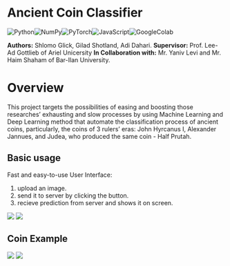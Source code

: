 

# Ancient Coin Classifier
![Python](https://camo.githubusercontent.com/a1b2dac5667822ee0d98ae6d799da61987fd1658dfeb4d2ca6e3c99b1535ebd8/68747470733a2f2f696d672e736869656c64732e696f2f62616467652f707974686f6e2d3336373041303f7374796c653d666f722d7468652d6261646765266c6f676f3d707974686f6e266c6f676f436f6c6f723d666664643534)![NumPy](https://camo.githubusercontent.com/a1c5e9056e3be1e1058d8517b025af60f61f75395a78245776db71a7703aff9c/68747470733a2f2f696d672e736869656c64732e696f2f62616467652f6e756d70792d2532333031333234332e7376673f7374796c653d666f722d7468652d6261646765266c6f676f3d6e756d7079266c6f676f436f6c6f723d7768697465)![PyTorch](https://camo.githubusercontent.com/15ab61ce30a10d53ef73580f936329f8308021ebf6dc90f51c817d522516d40f/68747470733a2f2f696d672e736869656c64732e696f2f62616467652f5079546f7263682d2532334545344332432e7376673f7374796c653d666f722d7468652d6261646765266c6f676f3d5079546f726368266c6f676f436f6c6f723d7768697465)![JavaScript](https://camo.githubusercontent.com/aeddc848275a1ffce386dc81c04541654ca07b2c43bbb8ad251085c962672aea/68747470733a2f2f696d672e736869656c64732e696f2f62616467652f6a6176617363726970742d2532333332333333302e7376673f7374796c653d666f722d7468652d6261646765266c6f676f3d6a617661736372697074266c6f676f436f6c6f723d253233463744463145)![GoogleColab](https://img.shields.io/badge/Google%20Colab--%23d16c06)


**Authors:** Shlomo Glick, Gilad Shotland, Adi Dahari.
**Supervisor:** Prof. Lee-Ad Gottlieb of Ariel Unicersity
**In Collaboration with:** Mr. Yaniv Levi and  Mr. Haim Shaham of Bar-Ilan University.


# Overview
This  project  targets the possibilities of easing and boosting  those researches’ exhausting and slow processes by using Machine Learning and Deep Learning method that automate the  classification  process  of  ancient  coins,  particularly,  the coins of 3 rulers’ eras: John Hyrcanus I, Alexander Jannues, and Judea, who produced the same coin - Half Prutah.


## Basic usage
Fast and easy-to-use User Interface:
1. upload an image.
2. send it to server by clicking the button.
3. recieve prediction from server and shows it on screen.

![](https://lh3.googleusercontent.com/tyj9Xe-vcIi_gaOfZp1GwNd4OCT1faubdF3FP91CMyPgorPd_HRDwZTpyYleTpPsu2sbzzpP0okMRBs12TBhqlk7VxG4PuRCIaJsrth7-kBRTiubd2tSNvWsLAc6wVG05gPr37NpYPt9N8nAFY2Nw4U)
![](https://lh5.googleusercontent.com/SeT6QknBQcVXqcVp2Y_7vxE59ch43rGXVnKXR6YZ1nBW9lNtm9KIhQpjT1XpyQUKglkqt38KSxoTU44SDM7RNmCzwBJY5rWQMIbIVRXiAgPC2DbzQYnopdxSa_JvdfMsyz9ajiOU4WH5o6z74nr0zP0)

## Coin Example

![](https://o.remove.bg/downloads/99ffde92-38e6-4c25-a244-a17a00ebc4a3/prutah-removebg-preview.png)
![](https://o.remove.bg/downloads/b5dd918a-6494-4c8c-b5b4-cdf3b9410720/1-removebg-preview.png)


